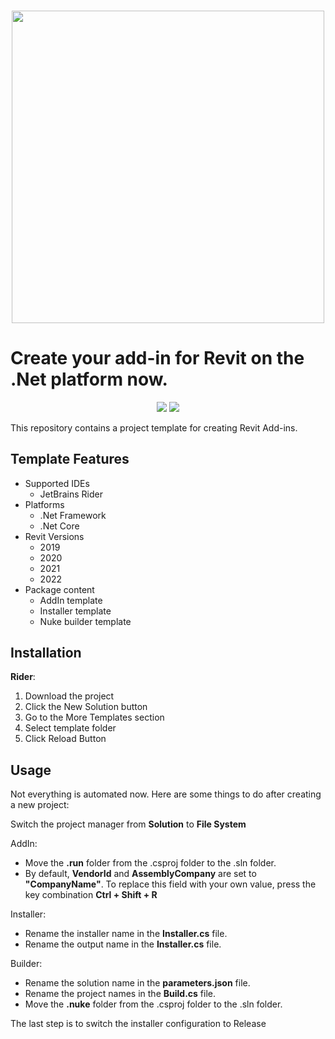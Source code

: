 <h3 align="center"><img src="https://i.imgur.com/wkZAO9B.png" width="500px"></h3>

Create your add-in for Revit on the .Net platform now.
==================================================
<p align="center">
  <a href="https://github.com/Nice3point/RevitTemplate/issues"><img src="https://img.shields.io/github/issues/Nice3point/RevitTemplate"></a>
  <a href="https://github.com/Nice3point/RevitTemplate/commits/main"><img src="https://img.shields.io/github/last-commit/Nice3point/RevitTemplate"></a>
</p>
This repository contains a project template for creating Revit Add-ins.

Template Features
------------
* Supported IDEs
  * JetBrains Rider
* Platforms
  * .Net Framework
  * .Net Core
* Revit Versions
  * 2019
  * 2020
  * 2021
  * 2022
* Package content
  * AddIn template
  * Installer template
  * Nuke builder template
  
Installation
------------

**Rider**:
1. Download the project
1. Click the New Solution button
1. Go to the More Templates section
1. Select template folder
1. Click Reload Button

Usage
------------

Not everything is automated now. Here are some things to do after creating a new project:

Switch the project manager from **Solution** to **File System**

AddIn: 
* Move the **.run** folder from the .csproj folder to the .sln folder.
* By default, **VendorId** and **AssemblyCompany** are set to **"CompanyName"**. To replace this field with your own value, press the key combination **Ctrl + Shift + R**

Installer:
* Rename the installer name in the **Installer.cs** file.
* Rename the output name in the **Installer.cs** file.

Builder: 
* Rename the solution name in the **parameters.json** file.
* Rename the project names in the **Build.cs** file.
* Move the **.nuke** folder from the .csproj folder to the .sln folder.

The last step is to switch the installer configuration to Release